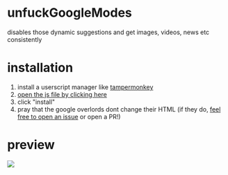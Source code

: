 # unfuckGoogleModes
disables those dynamic suggestions and get images, videos, news etc consistently

# installation
1. install a userscript manager like [tampermonkey](https://www.tampermonkey.net)
2. [open the js file by clicking here](https://github.com/13x1/unfuckGoogleModes/raw/main/unfuckGoogleModes.user.js)
3. click "install"
4. pray that the google overlords dont change their HTML (if they do, [feel free to open an issue](https://github.com/13x1/unfuckGoogleModes/issues/new) or open a PR!)

# preview

![](https://i.imgur.com/O4umqdl.png)
